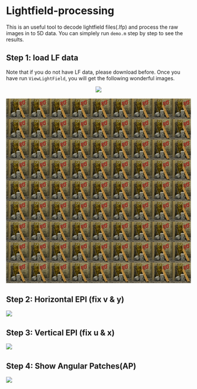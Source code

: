 # Lightfield-processing

This is an useful tool to decode lightfield files(.lfp) and process the raw images in to 5D data. You can simplely run `demo.m` step by step to see the results.

## Step 1: load LF data

Note that if you do not have LF data, please download before. Once you have run `ViewLightField`, you will get the following wonderful images.

<center><img src="all_views.gif" width="50%"></center>

![](bigimg-1.jpg)

## Step 2: Horizontal EPI (fix v & y)

![](epi-h.jpg)


## Step 3: Vertical EPI (fix u & x)

![](epi-v.jpg)



## Step 4: Show Angular Patches(AP)

![](buhhda2-ap-zoom.jpg)
